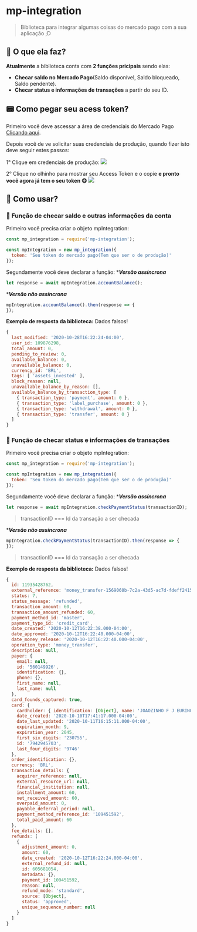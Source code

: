 # mp-integration
 > Biblioteca para integrar algumas coisas do mercado pago com a sua aplicação ;D

## 🔩 O que ela faz?

**Atualmente** a biblioteca conta com **2 funções pricipais** sendo elas:
* **Checar saldo no Mercado Pago**(Saldo disponível, Saldo bloqueado, Saldo pendente).
* **Checar status e informações de transações** a partir do seu ID.

## 📟 Como pegar seu acess token?

Primeiro você deve ascessar a área de credenciais do Mercado Pago [Clicando aqui](https://www.mercadopago.com.br/settings/account/credentials).

Depois você de ve solicitar suas credenciais de produção, quando fizer isto deve seguir estes passos:

1° Clique em credenciais de produção:
![](https://cdn.discordapp.com/attachments/680476162438201366/773690461482254346/Screenshot_1201.png)

2° Clique no olhinho para mostrar seu Access Token e o copie **e pronto você agora já tem o seu token 😋**
![](https://cdn.discordapp.com/attachments/680476162438201366/773690436572151808/Screenshot_1202.png)


## 📔 Como usar?

### 🧬 Função de checar saldo e outras informações da conta

Primeiro você precisa criar o objeto mpIntegration:

```js
const mp_integration = require('mp-integration');

const mpIntegration = new mp_integration({
  token: 'Seu token do mercado pago(Tem que ser o de produção)'
});
```

Segundamente você deve declarar a função:
****Versão assíncrona***

```js
let response = await mpIntegration.accountBalance();
```

****Versão não assíncrona***

```js
mpIntegration.accountBalance().then(response => {
});
```

**Exemplo de resposta da biblioteca:**
Dados falsos!

```js
{
  last_modified: '2020-10-28T16:22:24-04:00',
  user_id: 109876298,
  total_amount: 0,
  pending_to_review: 0,
  available_balance: 0,
  unavailable_balance: 0,
  currency_id: 'BRL',
  tags: [ 'assets_invested' ],
  block_reason: null,
  unavailable_balance_by_reason: [],
  available_balance_by_transaction_type: [
    { transaction_type: 'payment', amount: 0 },
    { transaction_type: 'label_purchase', amount: 0 },
    { transaction_type: 'withdrawal', amount: 0 },
    { transaction_type: 'transfer', amount: 0 }
  ]
}
```

### 🧬 Função de checar status e informações de transações

Primeiro você precisa criar o objeto mpIntegration:

```js
const mp_integration = require('mp-integration');

const mpIntegration = new mp_integration({
  token: 'Seu token do mercado pago(Tem que ser o de produção)'
});
```

Segundamente você deve declarar a função:
****Versão assíncrona***

```js
let response = await mpIntegration.checkPaymentStatus(transactionID);
```

> transactionID === Id da transação a ser checada

****Versão não assíncrona***

```js
mpIntegration.checkPaymentStatus(transactionID).then(response => {
});
```
> transactionID === Id da transação a ser checada

**Exemplo de resposta da biblioteca:**
Dados falsos!

```js
{
  id: 11935428762,
  external_reference: 'money_transfer-1569060b-7c2a-43d5-ac7d-fdeff2415ce1',
  status: 7,
  status_message: 'refunded',
  transaction_amount: 60,
  transaction_amount_refunded: 60,
  payment_method_id: 'master',
  payment_type_id: 'credit_card',
  date_created: '2020-10-12T16:22:38.000-04:00',
  date_approved: '2020-10-12T16:22:40.000-04:00',
  date_money_release: '2020-10-12T16:22:40.000-04:00',
  operation_type: 'money_transfer',
  description: null,
  payer: {
    email: null,
    id: '560149926',
    identification: {},
    phone: {},
    first_name: null,
    last_name: null
  },
  card_founds_captured: true,
  card: {
    cardholder: { identification: [Object], name: 'JOAOZINHO F J EURINO' },
    date_created: '2020-10-10T17:41:17.000-04:00',
    date_last_updated: '2020-10-11T16:15:11.000-04:00',
    expiration_month: 9,
    expiration_year: 2045,
    first_six_digits: '230755',
    id: '7942945703',
    last_four_digits: '9746'
  },
  order_identification: {},
  currency: 'BRL',
  transaction_details: {
    acquirer_reference: null,
    external_resource_url: null,
    financial_institution: null,
    installment_amount: 60,
    net_received_amount: 60,
    overpaid_amount: 0,
    payable_deferral_period: null,
    payment_method_reference_id: '109451592',
    total_paid_amount: 60
  },
  fee_details: [],
  refunds: [
    {
      adjustment_amount: 0,
      amount: 60,
      date_created: '2020-10-12T16:22:24.000-04:00',
      external_refund_id: null,
      id: 605681054,
      metadata: {},
      payment_id: 109451592,
      reason: null,
      refund_mode: 'standard',
      source: [Object],
      status: 'approved',
      unique_sequence_number: null
    }
  ]
}
```

